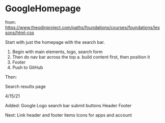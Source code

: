 # GoogleHomepage

from: https://www.theodinproject.com/paths/foundations/courses/foundations/lessons/html-css

Start with just the homepage with the search bar. 

1. Begin with main elements, logo, search form
2. Then do nav bar across the top
    a. build content first, then position it
3. Footer
4. Push to GitHub

Then:

Search results page

4/15/21

Added: Google Logo
search bar
submit buttons
Header
Footer

Next: Link header and footer items
Icons for apps and account
